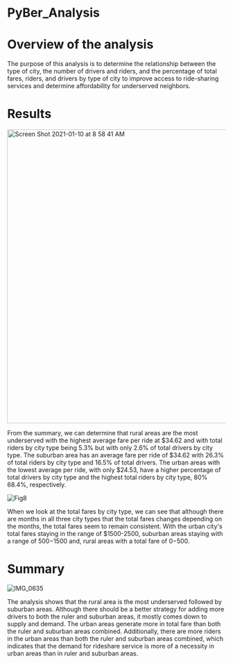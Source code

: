 # PyBer_Analysis
# Overview of the analysis

The purpose of this analysis is to determine the relationship between the type of city, the number of drivers and riders, and the percentage of total fares, riders, and drivers by type of city to improve access to ride-sharing services and determine affordability for underserved neighbors.



# Results
<img width="677" alt="Screen Shot 2021-01-10 at 8 58 41 AM" src="https://user-images.githubusercontent.com/74740339/104132465-9d779300-533a-11eb-9265-7147e6bf437e.png">

From the summary, we can determine that rural areas are the most underserved with the highest average fare per ride at $34.62 and with total riders by city type being 5.3%  but with only 2.6% of total drivers by city type. The suburban area has an average fare per ride of $34.62  with 26.3%  of total riders by city type and 16.5% of total drivers. The urban areas with the lowest average per ride, with only $24.53, have a higher percentage of total drivers by city type and the highest total riders by city type, 80% 68.4%, respectively. 

![Fig8](https://user-images.githubusercontent.com/74740339/104132483-c5ff8d00-533a-11eb-9243-32de45a17523.png)

When we look at the total fares by city type, we can see that although there are months in all three city types that the total fares changes depending on the months, the total fares seem to remain consistent. With the urban city's total fares staying in the range of $1500-2500,  suburban areas staying with a range of $500-$1500 and, rural areas with a total fare of $0-$500.



# Summary

![IMG_0635](https://user-images.githubusercontent.com/74740339/104132773-b1bc8f80-533c-11eb-91de-35a0b366b892.JPG)

The analysis shows that the rural area is the most underserved followed by suburban areas. Although there should be a better strategy for adding more drivers to both the ruler and suburban areas, it mostly comes down to supply and demand. The urban areas generate more in total fare than both the ruler and suburban areas combined. Additionally, there are more riders in the urban areas than both the ruler and suburban areas combined, which indicates that the demand for rideshare service is more of a necessity in urban areas than in ruler and suburban areas.  


